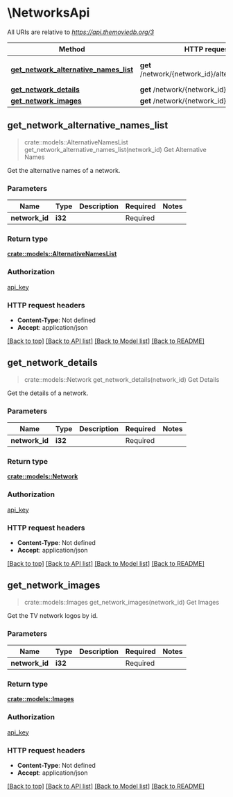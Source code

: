 # \NetworksApi

All URIs are relative to *https://api.themoviedb.org/3*

Method | HTTP request | Description
------------- | ------------- | -------------
[**get_network_alternative_names_list**](NetworksApi.md#get_network_alternative_names_list) | **get** /network/{network_id}/alternative_names | Get Alternative Names
[**get_network_details**](NetworksApi.md#get_network_details) | **get** /network/{network_id} | Get Details
[**get_network_images**](NetworksApi.md#get_network_images) | **get** /network/{network_id}/images | Get Images



## get_network_alternative_names_list

> crate::models::AlternativeNamesList get_network_alternative_names_list(network_id)
Get Alternative Names

Get the alternative names of a network.

### Parameters


Name | Type | Description  | Required | Notes
------------- | ------------- | ------------- | ------------- | -------------
**network_id** | **i32** |  | Required | 

### Return type

[**crate::models::AlternativeNamesList**](AlternativeNamesList.md)

### Authorization

[api_key](../README.md#api_key)

### HTTP request headers

- **Content-Type**: Not defined
- **Accept**: application/json

[[Back to top]](#) [[Back to API list]](../README.md#documentation-for-api-endpoints) [[Back to Model list]](../README.md#documentation-for-models) [[Back to README]](../README.md)


## get_network_details

> crate::models::Network get_network_details(network_id)
Get Details

Get the details of a network.

### Parameters


Name | Type | Description  | Required | Notes
------------- | ------------- | ------------- | ------------- | -------------
**network_id** | **i32** |  | Required | 

### Return type

[**crate::models::Network**](Network.md)

### Authorization

[api_key](../README.md#api_key)

### HTTP request headers

- **Content-Type**: Not defined
- **Accept**: application/json

[[Back to top]](#) [[Back to API list]](../README.md#documentation-for-api-endpoints) [[Back to Model list]](../README.md#documentation-for-models) [[Back to README]](../README.md)


## get_network_images

> crate::models::Images get_network_images(network_id)
Get Images

Get the TV network logos by id.

### Parameters


Name | Type | Description  | Required | Notes
------------- | ------------- | ------------- | ------------- | -------------
**network_id** | **i32** |  | Required | 

### Return type

[**crate::models::Images**](Images.md)

### Authorization

[api_key](../README.md#api_key)

### HTTP request headers

- **Content-Type**: Not defined
- **Accept**: application/json

[[Back to top]](#) [[Back to API list]](../README.md#documentation-for-api-endpoints) [[Back to Model list]](../README.md#documentation-for-models) [[Back to README]](../README.md)

